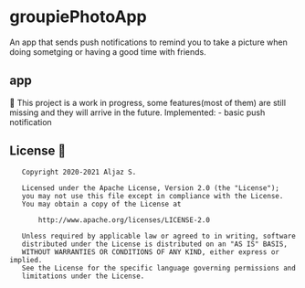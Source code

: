 # groupiePhotoApp
An app that sends push notifications to remind you to take a picture when doing sometging or having a good time with friends. 

## app

🚧 This project is a work in progress, some features(most of them) are still missing and they will arrive in the future.
Implemented: - basic push notification


## License 📄

```
   Copyright 2020-2021 Aljaz S.

   Licensed under the Apache License, Version 2.0 (the "License");
   you may not use this file except in compliance with the License.
   You may obtain a copy of the License at

       http://www.apache.org/licenses/LICENSE-2.0

   Unless required by applicable law or agreed to in writing, software
   distributed under the License is distributed on an "AS IS" BASIS,
   WITHOUT WARRANTIES OR CONDITIONS OF ANY KIND, either express or implied.
   See the License for the specific language governing permissions and
   limitations under the License.
```
